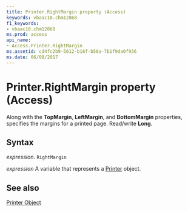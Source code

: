 ```yaml
---
title: Printer.RightMargin property (Access)
keywords: vbaac10.chm12868
f1_keywords:
- vbaac10.chm12868
ms.prod: access
api_name:
- Access.Printer.RightMargin
ms.assetid: cd4fc2b9-5612-b16f-b58a-7b1f9da0f936
ms.date: 06/08/2017
---
```



# Printer.RightMargin property (Access)

Along with the  **TopMargin**, **LeftMargin**, and **BottomMargin** properties, specifies the margins for a printed page. Read/write **Long**.


## Syntax

_expression_. `RightMargin`

_expression_ A variable that represents a [Printer](Access.Printer.md) object.


## See also


[Printer Object](Access.Printer.md)

